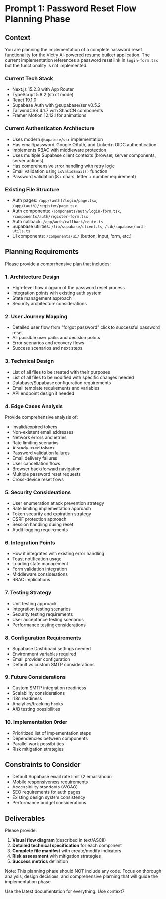# Prompt 1: Password Reset Flow Planning Phase

## Context
You are planning the implementation of a complete password reset functionality for the Victry AI-powered resume builder application. The current implementation references a password reset link in `login-form.tsx` but the functionality is not implemented.

### Current Tech Stack
- Next.js 15.2.3 with App Router
- TypeScript 5.8.2 (strict mode)
- React 19.1.0
- Supabase Auth with @supabase/ssr v0.5.2
- TailwindCSS 4.1.7 with ShadCN components
- Framer Motion 12.12.1 for animations

### Current Authentication Architecture
- Uses modern `@supabase/ssr` implementation
- Has email/password, Google OAuth, and LinkedIn OIDC authentication
- Implements RBAC with middleware protection
- Uses multiple Supabase client contexts (browser, server components, server actions)
- Has comprehensive error handling with retry logic
- Email validation using `isValidEmail()` function
- Password validation (8+ chars, letter + number requirement)

### Existing File Structure
- Auth pages: `/app/(auth)/login/page.tsx`, `/app/(auth)/register/page.tsx`
- Auth components: `/components/auth/login-form.tsx`, `/components/auth/register-form.tsx`
- Auth callback: `/app/auth/callback/route.ts`
- Supabase utilities: `/lib/supabase/client.ts`, `/lib/supabase/auth-utils.ts`
- UI components: `/components/ui/` (button, input, form, etc.)

## Planning Requirements

Please provide a comprehensive plan that includes:

### 1. Architecture Design
- High-level flow diagram of the password reset process
- Integration points with existing auth system
- State management approach
- Security architecture considerations

### 2. User Journey Mapping
- Detailed user flow from "forgot password" click to successful password reset
- All possible user paths and decision points
- Error scenarios and recovery flows
- Success scenarios and next steps

### 3. Technical Design
- List of all files to be created with their purposes
- List of all files to be modified with specific changes needed
- Database/Supabase configuration requirements
- Email template requirements and variables
- API endpoint design if needed

### 4. Edge Cases Analysis
Provide comprehensive analysis of:
- Invalid/expired tokens
- Non-existent email addresses
- Network errors and retries
- Rate limiting scenarios
- Already used tokens
- Password validation failures
- Email delivery failures
- User cancellation flows
- Browser back/forward navigation
- Multiple password reset requests
- Cross-device reset flows

### 5. Security Considerations
- User enumeration attack prevention strategy
- Rate limiting implementation approach
- Token security and expiration strategy
- CSRF protection approach
- Session handling during reset
- Audit logging requirements

### 6. Integration Points
- How it integrates with existing error handling
- Toast notification usage
- Loading state management
- Form validation integration
- Middleware considerations
- RBAC implications

### 7. Testing Strategy
- Unit testing approach
- Integration testing scenarios
- Security testing requirements
- User acceptance testing scenarios
- Performance testing considerations

### 8. Configuration Requirements
- Supabase Dashboard settings needed
- Environment variables required
- Email provider configuration
- Default vs custom SMTP considerations

### 9. Future Considerations
- Custom SMTP integration readiness
- Scalability considerations
- i18n readiness
- Analytics/tracking hooks
- A/B testing possibilities

### 10. Implementation Order
- Prioritized list of implementation steps
- Dependencies between components
- Parallel work possibilities
- Risk mitigation strategies

## Constraints to Consider
- Default Supabase email rate limit (2 emails/hour)
- Mobile responsiveness requirements
- Accessibility standards (WCAG)
- SEO requirements for auth pages
- Existing design system consistency
- Performance budget considerations

## Deliverables

Please provide:
1. **Visual flow diagram** (described in text/ASCII)
2. **Detailed technical specification** for each component
3. **Complete file manifest** with create/modify indicators
4. **Risk assessment** with mitigation strategies
5. **Success metrics** definition

Note: This planning phase should NOT include any code. Focus on thorough analysis, design decisions, and comprehensive planning that will guide the implementation phase.

Use the latest documentation for everything. Use context7
